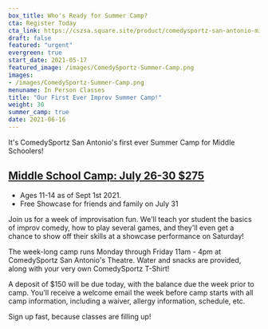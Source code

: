 ```yaml
---
box_title: Who's Ready for Summer Camp?
cta: Register Today
cta_link: https://cszsa.square.site/product/comedysportz-san-antonio-middle-school-summer-camp-/195?cs=true
draft: false
featured: "urgent"
evergreen: true
start_date: 2021-05-17
featured_image: /images/ComedySportz-Summer-Camp.png
images:
- /images/ComedySportz-Summer-Camp.png
menuname: In Person Classes
title: "Our First Ever Improv Summer Camp!"
weight: 30
summer_camp: true
date: 2021-06-16
---
```


It's ComedySportz San Antonio's first ever Summer Camp for Middle Schoolers!
<!--more-->

## [Middle School Camp: July 26-30 $275](https://cszsa.square.site/product/comedysportz-san-antonio-middle-school-summer-camp-/195?cs=true)

  * Ages 11-14 as of Sept 1st 2021.
  * Free Showcase for friends and family on July 31

Join us for a week of improvisation fun. We'll teach yor student the basics of improv comedy, how to play several games, and they'll even get a chance to show off their skills at a showcase performance on Saturday!

The week-long camp runs Monday through Friday 11am - 4pm at ComedySportz San Antonio's Theatre. Water and snacks are provided, along with your very own ComedySportz T-Shirt!

A deposit of $150 will be due today, with the balance due the week prior to camp. You'll receive a welcome email the week before camp starts with all camp information, including a waiver, allergy information, schedule, etc.

Sign up fast, because classes are filling up!
